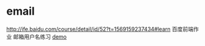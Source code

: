# email
http://ife.baidu.com/course/detail/id/52?t=1569159237434#learn
百度前端作业 邮箱用户名练习
[demo](https://xzh1124.github.io/email/index.html)
